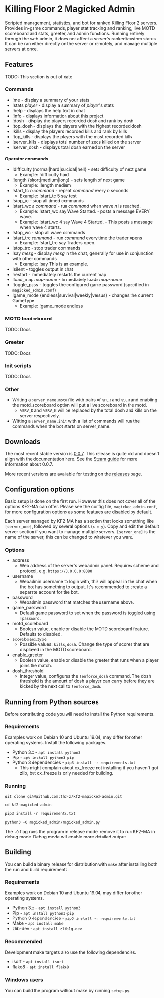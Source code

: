 Killing Floor 2 Magicked Admin
==============================

Scripted management, statistics, and bot for ranked Killing Floor 2 servers. 
Provides in-game commands, player stat tracking and ranking, live MOTD 
scoreboard and stats, greeter, and admin functions. Running entirely through 
the web admin, it does not affect a server's ranked/custom status. It can be 
ran either directly on the server or remotely, and manage multiple servers at 
once.

Features
--------

TODO: This section is out of date

### Commands
* !me - display a summary of your stats
* !stats _player_ - display a summary of _player_'s stats
* !help - displays the help text in chat
* !info - displays information about this project
* !dosh - display the players recorded dosh and rank by dosh
* !top\_dosh - displays the players with the highest recorded dosh
* !kills - display the players recorded kills and rank by kills
* !top\_kills - displays the players with the most recorded kills
* !server\_kills - displays total number of zeds killed on the server
* !server\_dosh - displays total dosh earned on the server 

#### Operator commands
* !difficulty {normal|hard|suicidal|hell} - sets difficulty of next game
    - Example: !difficulty hard
* !length {short|medium|long} - sets length of next game
    - Example: !length medium
* !start\_tc _n command_ - repeat _command_ every _n_ seconds
    - Example: !start\_tc 5 say test
* !stop\_tc - stop all timed commands
* !start\_wc _n command_ - run _command_ when wave _n_ is reached.
    - Example: !start\_wc say Wave Started. - posts a message EVERY wave.
    - Example: !start\_wc 4 say Wave 4 Started. - This posts a message when 
    wave 4 starts.
* !stop\_wc - stop all wave commands
* !start\_trc _command_ - run _command_ every time the trader opens
    - Example: !start\_trc say Traders open.
* !stop\_trc - stop trader commands
* !say _mesg_ - display _mesg_ in the chat, generally for use in conjunction
with other commands
    - Example: !say This is an example.
* !silent - toggles output in chat
* !restart - immediately restarts the current map
* !load\_map _map-name_ - immediately loads _map-name_
* !toggle\_pass - toggles the configured game password (specified in 
`magicked_admin.conf`)
* !game_mode {endless|survival|weekly|versus} - changes the current GameType
    - Example: !game_mode endless

### MOTD leaderboard

TODO: Docs

### Greeter

TODO: Docs

### Init scripts

TODO: Docs

### Other
* Writing a `server_name.motd` file with pairs of `%PLR` and `%SCR` and 
enabling the motd_scoreboard option will put a live scoreboard in the motd. 
    - `%SRV_D` and `%SRV_K` will be replaced by the total dosh and kills on 
    the server respectively.
* Witting a `server_name.init` with a list of commands will run the commands
when the bot starts on server_name.

Downloads
---------

The most recent stable version is 
[0.0.7](https://github.com/th3-z/kf-magicked-admin/releases/tag/0.0.7). This 
release is quite old and doesn't align with the documentation here. See the 
[Steam guide](http://steamcommunity.com/sharedfiles/filedetails/?id=1324364024) 
for more information about 0.0.7.

More recent versions are available for testing on the 
[releases](https://github.com/th3-z/kf-magicked-admin/releases) page.

Configuration options
---------------------

Basic setup is done on the first run. However this does not cover all of the 
options KF2-MA can offer. Please see the config file, `magicked_admin.conf`, 
for more configuration options as some features are disabled by default.

Each server managed by KF2-MA has a section that looks something like 
`[server_one]`, followed by several options (`x = y`). Copy and edit the
default server section if you want to manage multiple servers. `[server_one]`
is the name of the server, this can be changed to whatever you want.

### Options
* address
    - Web address of the server's webadmin panel. Requires scheme and protocol,
    e.g. `https://0.0.0.0:8080`
* username
    - Webadmin username to login with, this will appear in the chat when the 
    bot has something to output. It's recommended to create a separate account
    for the bot.
* password
    - Webadmin password that matches the username above.
* game\_password
    - Default game password to set when the password is toggled using 
    `!password`.
* motd\_scoreboard
    - Boolean value, enable or disable the MOTD scoreboard feature. Defaults to
    disabled.
* scoreboard\_type
    - Possible values: `kills`, `dosh`. Change the type of scores that are
    displayed in the MOTD scoreboard.
* enable\_greeter
    - Boolean value, enable or disable the greeter that runs when a player 
    joins the match.
* dosh\_threshold
    - Integer value, configures the `!enforce_dosh` command. The dosh threshold
    is the amount of dosh a player can carry before they are kicked by the next
    call to `!enforce_dosh`.

Running from Python sources
---------------------------

Before contributing code you will need to install the Python requirements.

### Requirements
Examples work on Debian 10 and Ubuntu 19.04, may differ for other operating 
systems. Install the following packages.

* Python 3.x - `apt install python3`
* Pip - `apt install python3-pip`
* Python 3 dependencies - `pip3 install -r requirements.txt`
    - This might complain about cx\_freeze not installing if you haven't got 
    zlib, but cx\_freeze is only needed for building.

### Running 
`git clone git@github.com:th3-z/kf2-magicked-admin.git`

`cd kf2-magicked-admin`  

`pip3 install -r requirements.txt`

`python3 -O magicked_admin/magicked_admin.py`  

The `-O` flag runs the program in release mode, remove it to run KF2-MA in 
debug mode. Debug mode will enable more detailed output.

Building
--------

You can build a binary release for distribution with `make` after installing 
both the run and build requirements. 

### Requirements
Examples work on Debian 10 and Ubuntu 19.04, may differ for other operating 
systems.

* Python 3.x - `apt install python3`
* Pip - `apt install python3-pip`
* Python 3 dependencies - `pip3 install -r requirements.txt`
* Make - `apt install make`
* zlib-dev - `apt install zlib1g-dev`

### Recommended
Development make targets also use the following dependencies.

* isort - `apt install isort`
* flake8 - `apt install flake8`

### Windows users
You can build the program without make by running `setup.py`.

